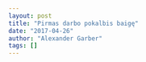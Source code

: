 ```yaml
---
layout: post
title: "Pirmas darbo pokalbis baigę"
date: "2017-04-26"
author: "Alexander Garber"
tags: []
---
```


<br>